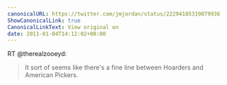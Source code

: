 ```yaml
---
canonicalURL: https://twitter.com/jmjordan/status/22294185319079936
ShowCanonicalLink: true
CanonicalLinkText: View original on
date: 2011-01-04T14:12:02+00:00
---
```

RT @therealzooeyd:
> It sort of seems like there's a fine line between Hoarders and American Pickers.